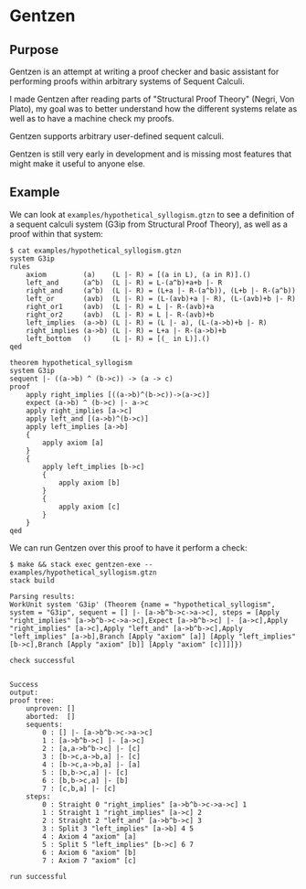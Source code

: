 # Gentzen


## Purpose

Gentzen is an attempt at writing a proof checker and basic assistant for
performing proofs within arbitrary systems of Sequent Calculi.

I made Gentzen after reading parts of
"Structural Proof Theory" (Negri, Von Plato),
my goal was to better understand how the different systems relate as well as to
have a machine check my proofs.

Gentzen supports arbitrary user-defined sequent calculi.

Gentzen is still very early in development and is missing most features that
might make it useful to anyone else.


## Example

We can look at `examples/hypothetical_syllogism.gtzn` to see a definition of
a sequent calculi system (G3ip from Structural Proof Theory),
as well as a proof within that system:

    $ cat examples/hypothetical_syllogism.gtzn 
    system G3ip
    rules
        axiom         (a)    (L |- R) = [(a in L), (a in R)].()
        left_and      (a^b)  (L |- R) = L-(a^b)+a+b |- R
        right_and     (a^b)  (L |- R) = (L+a |- R-(a^b)), (L+b |- R-(a^b))
        left_or       (a∨b)  (L |- R) = (L-(a∨b)+a |- R), (L-(a∨b)+b |- R)
        right_or1     (a∨b)  (L |- R) = L |- R-(a∨b)+a
        right_or2     (a∨b)  (L |- R) = L |- R-(a∨b)+b
        left_implies  (a->b) (L |- R) = (L |- a), (L-(a->b)+b |- R)
        right_implies (a->b) (L |- R) = L+a |- R-(a->b)+b
        left_bottom   ()     (L |- R) = [(_ in L)].()
    qed

    theorem hypothetical_syllogism
    system G3ip
    sequent |- ((a->b) ^ (b->c)) -> (a -> c)
    proof
        apply right_implies [((a->b)^(b->c))->(a->c)]
        expect (a->b) ^ (b->c) |- a->c
        apply right_implies [a->c]
        apply left_and [(a->b)^(b->c)]
        apply left_implies [a->b]
        {
            apply axiom [a]
        }
        {
            apply left_implies [b->c]
            {
                apply axiom [b]
            }
            {
                apply axiom [c]
            }
        }
    qed


We can run Gentzen over this proof to have it perform a check:

    $ make && stack exec gentzen-exe -- examples/hypothetical_syllogism.gtzn 
    stack build

    Parsing results:
    WorkUnit system 'G3ip' (Theorem {name = "hypothetical_syllogism", system = "G3ip", sequent = [] |- [a->b^b->c->a->c], steps = [Apply "right_implies" [a->b^b->c->a->c],Expect [a->b^b->c] |- [a->c],Apply "right_implies" [a->c],Apply "left_and" [a->b^b->c],Apply "left_implies" [a->b],Branch [Apply "axiom" [a]] [Apply "left_implies" [b->c],Branch [Apply "axiom" [b]] [Apply "axiom" [c]]]]})

    check successful


    Success
    output:
    proof tree:
        unproven: []
        aborted:  []
        sequents:
            0 : [] |- [a->b^b->c->a->c]
            1 : [a->b^b->c] |- [a->c]
            2 : [a,a->b^b->c] |- [c]
            3 : [b->c,a->b,a] |- [c]
            4 : [b->c,a->b,a] |- [a]
            5 : [b,b->c,a] |- [c]
            6 : [b,b->c,a] |- [b]
            7 : [c,b,a] |- [c]
        steps:
            0 : Straight 0 "right_implies" [a->b^b->c->a->c] 1
            1 : Straight 1 "right_implies" [a->c] 2
            2 : Straight 2 "left_and" [a->b^b->c] 3
            3 : Split 3 "left_implies" [a->b] 4 5
            4 : Axiom 4 "axiom" [a]
            5 : Split 5 "left_implies" [b->c] 6 7
            6 : Axiom 6 "axiom" [b]
            7 : Axiom 7 "axiom" [c]

    run successful

